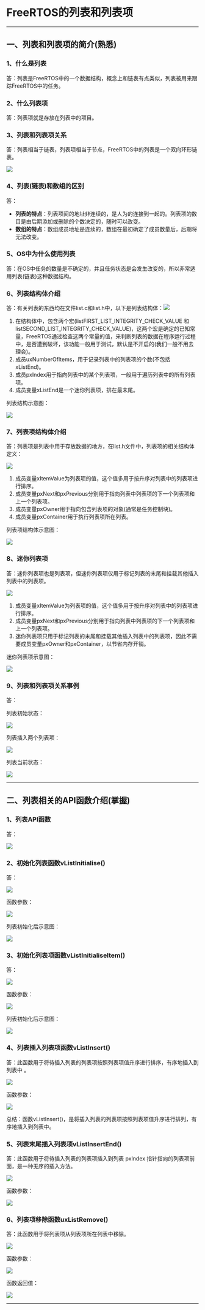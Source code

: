 # FreeRTOS的列表和列表项

------



## 一、列表和列表项的简介(熟悉)

### 1、什么是列表

答：列表是FreeRTOS中的一个数据结构，概念上和链表有点类似，列表被用来跟踪FreeRTOS中的任务。



### 2、什么列表项

答：列表项就是存放在列表中的项目。



### 3、列表和列表项关系

答：列表相当于链表，列表项相当于节点，FreeRTOS中的列表是一个双向环形链表。

![](笔记图片/列表和列表项关系.png)



### 4、列表(链表)和数组的区别

答：

- **列表的特点**：列表项间的地址非连续的，是人为的连接到一起的。列表项的数目是由后期添加或删除的个数决定的，随时可以改变。
- **数组的特点**：数组成员地址是连续的，数组在最初确定了成员数量后，后期将无法改变。



### 5、OS中为什么使用列表

答：在OS中任务的数量是不确定的，并且任务状态是会发生改变的，所以非常适用列表(链表)这种数据结构。



### 6、列表结构体介绍

答：有关列表的东西均在文件list.c和list.h中，以下是列表结构体：![](笔记图片/列表结构体.png)

1. 在结构体中，包含两个宏(listFIRST_LIST_INTEGRITY_CHECK_VALUE 和  listSECOND_LIST_INTEGRITY_CHECK_VALUE)，这两个宏是确定的已知常量，FreeRTOS通过检查这两个常量的值，来判断列表的数据在程序运行过程中，是否遭到破坏，该功能一般用于测试，默认是不开启的(我们一般不用去理会)。
2. 成员uxNumberOfltems，用于记录列表中的列表项的个数(不包括xListEnd)。
3. 成员pxIndex用于指向列表中的某个列表项，一般用于遍历列表中的所有列表项。
4. 成员变量xListEnd是一个迷你列表项，排在最末尾。

列表结构示意图：

![](笔记图片/列表结构示意图.png)



### 7、列表项结构体介绍

答：列表项是列表中用于存放数据的地方，在list.h文件中，列表项的相关结构体定义：

![](笔记图片/列表项结构体.png)

1. 成员变量xItemValue为列表项的值，这个值多用于按升序对列表中的列表项进行排序。
2. 成员变量pxNext和pxPrevious分别用于指向列表中列表项的下一个列表项和上一个列表项。
3. 成员变量pxOwner用于指向包含列表项的对象(通常是任务控制块)。
4. 成员变量pxContainer用于执行列表项所在列表。

列表项结构体示意图：

![](笔记图片/列表项结构体示意图.png)



### 8、迷你列表项

答：迷你列表项也是列表项，但迷你列表项仅用于标记列表的末尾和挂载其他插入列表中的列表项。

![](笔记图片/迷你列表项.png)

1. 成员变量xItemValue为列表项的值，这个值多用于按升序对列表中的列表项进行排序。
2. 成员变量pxNext和pxPrevious分别用于指向列表中列表项的下一个列表项和上一个列表项。
3. 迷你列表项只用于标记列表的末尾和挂载其他插入列表中的列表项，因此不需要成员变量pxOwner和pxContainer，以节省内存开销。

迷你列表项示意图：

![](笔记图片/迷你列表项示意图.png)



### 9、列表和列表项关系事例

答：

列表初始状态：

![](笔记图片/列表初始化状态.png)

列表插入两个列表项：

![](笔记图片/列表插入列表项.png)

列表当前状态：

![](笔记图片/当前列表简图.png)

------





## 二、列表相关的API函数介绍(掌握)

### 1、列表API函数

答：

![](笔记图片/列表函数.png)



### 2、初始化列表函数vListInitialise()

答：

![](笔记图片/初始化列表函数.png)

函数参数：

![](笔记图片/初始化列表函数参数.png)

列表初始化后示意图：

![](笔记图片/初始化列表函数使用后.png)



### 3、初始化列表项函数vListInitialiseItem()

答：

![](笔记图片/初始化列表项函数.png)

函数参数：

![](笔记图片/初始化列表项函数参数.png)

列表初始化后示意图：

![](笔记图片/初始化列表项函数使用后.png)



### 4、列表插入列表项函数vListInsert()

答：此函数用于将待插入列表的列表项按照列表项值升序进行排序，有序地插入到列表中 。

![](笔记图片/列表插入列表项函数.png)

函数参数：

![](笔记图片/列表插入列表项函数参数.png)

总结：函数vListInsert()，是将插入列表的列表项按照列表项值升序进行排列，有序地插入到列表中。



### 5、列表末尾插入列表项vListInsertEnd()

答：此函数用于将待插入列表的列表项插入到列表 pxIndex 指针指向的列表项前面，是一种无序的插入方法。

![](笔记图片/列表末尾插入列表项函数.png)

函数参数：

![](笔记图片/列表末尾插入列表项函数参数.png)



### 6、列表项移除函数uxListRemove()

答：此函数用于将列表项从列表项所在列表中移除。

![](笔记图片/列表项移除函数.png)

函数参数：

![](笔记图片/列表项移除函数参数.png)

函数返回值：

![](笔记图片/列表项移除函数返回值.png)

------


